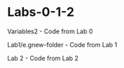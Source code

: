﻿# Labs-0-1-2

Variables2 - Code from Lab 0


Lab1/e.gnew-folder - Code from Lab 1


Lab 2 - Code from Lab 2

